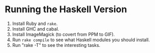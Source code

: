 # Running the Haskell Version

1. Install Ruby and `rake`.
1. Install GHC and cabal.
1. Install ImageMagick (to covert from PPM to GIF).
1. Run `rake compile` to see what Haskell modules you should install.
1. Run "rake -T" to see the interesting tasks.
